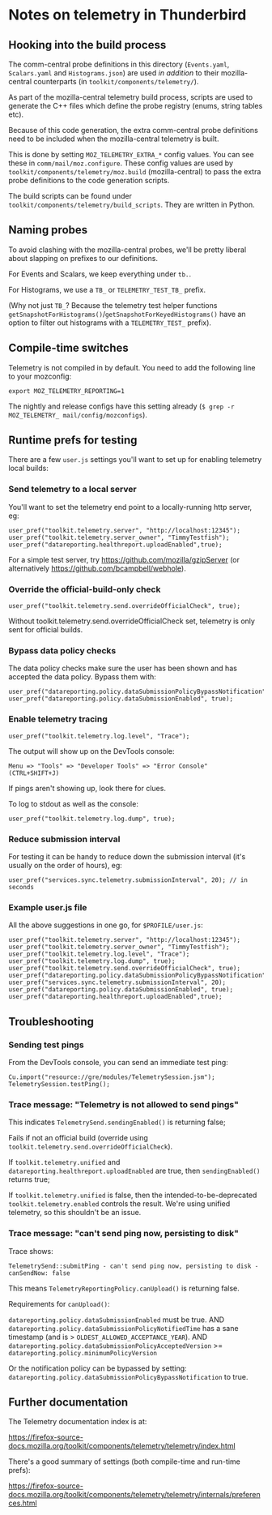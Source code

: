 # Notes on telemetry in Thunderbird

## Hooking into the build process

The comm-central probe definitions in this directory (`Events.yaml`,
`Scalars.yaml` and `Histograms.json`) are used _in addition_ to
their mozilla-central counterparts (in `toolkit/components/telemetry/`).

As part of the mozilla-central telemetry build process, scripts are used to
generate the C++ files which define the probe registry (enums, string tables
etc).

Because of this code generation, the extra comm-central probe definitions
need to be included when the mozilla-central telemetry is built.

This is done by setting `MOZ_TELEMETRY_EXTRA_*` config values. You can
see these in `comm/mail/moz.configure`.
These config values are used by `toolkit/components/telemetry/moz.build`
(mozilla-central) to pass the extra probe definitions to the code
generation scripts.

The build scripts can be found under `toolkit/components/telemetry/build_scripts`.
They are written in Python.

## Naming probes

To avoid clashing with the mozilla-central probes, we'll be pretty liberal
about slapping on prefixes to our definitions.

For Events and Scalars, we keep everything under `tb.`.

For Histograms, we use a `TB_` or `TELEMETRY_TEST_TB_` prefix.

(Why not just `TB_`? Because the telemetry test helper functions
`getSnapshotForHistograms()`/`getSnapshotForKeyedHistograms()` have an option
to filter out histograms with a `TELEMETRY_TEST_` prefix).

## Compile-time switches

Telemetry is not compiled in by default. You need to add the following line
to your mozconfig:

    export MOZ_TELEMETRY_REPORTING=1

The nightly and release configs have this setting already (`$ grep -r MOZ_TELEMETRY_ mail/config/mozconfigs`).

## Runtime prefs for testing

There are a few `user.js` settings you'll want to set up for enabling telemetry local builds:

### Send telemetry to a local server

You'll want to set the telemetry end point to a locally-running http server, eg:
```
user_pref("toolkit.telemetry.server", "http://localhost:12345");
user_pref("toolkit.telemetry.server_owner", "TimmyTestfish");
user_pref("datareporting.healthreport.uploadEnabled",true);
```

For a simple test server, try https://github.com/mozilla/gzipServer
(or alternatively https://github.com/bcampbell/webhole).

### Override the official-build-only check

```
user_pref("toolkit.telemetry.send.overrideOfficialCheck", true);
```

Without toolkit.telemetry.send.overrideOfficialCheck set, telemetry is only sent for official builds.

### Bypass data policy checks

The data policy checks make sure the user has been shown and
has accepted the data policy. Bypass them with:

```
user_pref("datareporting.policy.dataSubmissionPolicyBypassNotification",true);
user_pref("datareporting.policy.dataSubmissionEnabled", true);
```

### Enable telemetry tracing

```
user_pref("toolkit.telemetry.log.level", "Trace");
```

The output will show up on the DevTools console:

    Menu => "Tools" => "Developer Tools" => "Error Console"  (CTRL+SHIFT+J)

If pings aren't showing up, look there for clues.

To log to stdout as well as the console:
```
user_pref("toolkit.telemetry.log.dump", true);
```

### Reduce submission interval

For testing it can be handy to reduce down the submission interval (it's
usually on the order of hours), eg:
```
user_pref("services.sync.telemetry.submissionInterval", 20); // in seconds
```

### Example user.js file

All the above suggestions in one go, for `$PROFILE/user.js`:

```
user_pref("toolkit.telemetry.server", "http://localhost:12345");
user_pref("toolkit.telemetry.server_owner", "TimmyTestfish");
user_pref("toolkit.telemetry.log.level", "Trace");
user_pref("toolkit.telemetry.log.dump", true);
user_pref("toolkit.telemetry.send.overrideOfficialCheck", true);
user_pref("datareporting.policy.dataSubmissionPolicyBypassNotification",true);
user_pref("services.sync.telemetry.submissionInterval", 20);
user_pref("datareporting.policy.dataSubmissionEnabled", true);
user_pref("datareporting.healthreport.uploadEnabled",true);
```

## Troubleshooting

### Sending test pings

From the DevTools console, you can send an immediate test ping:

```
Cu.import("resource://gre/modules/TelemetrySession.jsm");
TelemetrySession.testPing();
```

### Trace message: "Telemetry is not allowed to send pings"

This indicates `TelemetrySend.sendingEnabled()` is returning false;

Fails if not an official build (override using `toolkit.telemetry.send.overrideOfficialCheck`).

If `toolkit.telemetry.unified` and `datareporting.healthreport.uploadEnabled` are true, then
`sendingEnabled()` returns true;

If `toolkit.telemetry.unified` is false, then the intended-to-be-deprecated `toolkit.telemetry.enabled` controls the result.
We're using unified telemetry, so this shouldn't be an issue.

### Trace message: "can't send ping now, persisting to disk"

Trace shows:
```
TelemetrySend::submitPing - can't send ping now, persisting to disk - canSendNow: false
```

This means `TelemetryReportingPolicy.canUpload()` is returning false.

Requirements for `canUpload()`:

`datareporting.policy.dataSubmissionEnabled` must be true.
AND
`datareporting.policy.dataSubmissionPolicyNotifiedTime` has a sane timestamp (and is > `OLDEST_ALLOWED_ACCEPTANCE_YEAR`).
AND
`datareporting.policy.dataSubmissionPolicyAcceptedVersion` >= `datareporting.policy.minimumPolicyVersion`

Or the notification policy can be bypassed by setting:
`datareporting.policy.dataSubmissionPolicyBypassNotification` to true.

## Further documentation

The Telemetry documentation index is at:

https://firefox-source-docs.mozilla.org/toolkit/components/telemetry/telemetry/index.html

There's a good summary of settings (both compile-time and run-time prefs):

https://firefox-source-docs.mozilla.org/toolkit/components/telemetry/telemetry/internals/preferences.html

